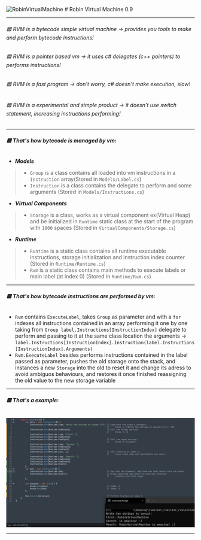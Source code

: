 ![RobinVirtualMachine](Extra/robin.ico) # Robin Virtual Machine 0.9
___________
###### 🟦 RVM is a bytecode simple virtual machine -> provides you tools to make and perform bytecode instructions!<br>
###### 🟦 RVM is a pointer based vm -> it uses c# delegates (c++ pointers) to performs instructions!<br>
###### 🟦 RVM is a fast program -> don't worry, c# doesn't make execution, slow!<br>
###### 🟦 RVM is a experimental and simple product -> it doesn't use switch statement, increasing instructions performing!<br>
___________
###### ***🟩 That's how bytecode is managed by vm:***
- ___Models___
> - `Group` is a class contains all loaded into vm instructions in a `Instruction` array(Stored in `Models/Label.cs`)
> - `Instruction` is a class contains the delegate to perform and some arguments (Stored in `Models/Instructions.cs`)
- ___Virtual Components___
> - `Storage` is a class, works as a virtual component ex(Virtual Heap) and be initialized in `Runtime` static class at the start of the program with `1000` spaces (Stored in `VirtualComponents/Storage.cs`)
- ___Runtime___
> - `Runtime` is a static class contains all runtime executable instructions, storage initialization and instruction index counter (Stored in `Runtime/Runtime.cs`)
> - `Rvm` is a static class contains main methods to execute labels or main label (at index 0) (Stored in `Runtime/Rvm.cs`)
___________
###### ***🟩 That's how bytecode instructions are performed by vm:***
- `Rvm` contains `ExecuteLabel`, takes `Group` as parameter and with a `for` indexes all instructions contained in an array performing it one by one taking from `Group label.Instructions[InstructionIndex]` delegate to perform and passing to it at the same class location the arguments -> `label.Instructions[InstructionIndex].Instruction(label.Instructions[InstructionIndex].Arguments)`
- `Rvm.ExecuteLabel` besides performs instructions contained in the label passed as parameter, pushes the old storage onto the stack, and instances a new `Storage` into the old to reset it and change its adress to avoid ambiguos behaviours, and restores it once finished reassigning the old value to the new storage variable
___________
###### ***🟩 That's a example:***
![Tests](Extra/test.png)
___________
